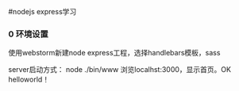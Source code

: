 #nodejs express学习

### 0 环境设置
使用webstorm新建node express工程，选择handlebars模板，sass

server启动方式：
node ./bin/www
浏览localhst:3000，显示首页。OK helloworld！

###



